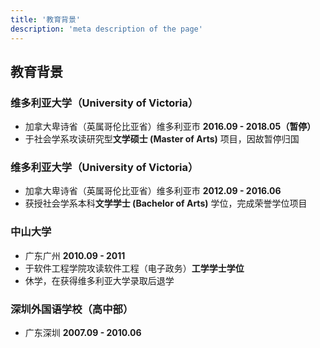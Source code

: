 ```yaml
---
title: '教育背景'
description: 'meta description of the page'
---
```


## 教育背景

### 维多利亚大学（University of Victoria）
- 加拿大卑诗省（英属哥伦比亚省）维多利亚市 **2016.09 - 2018.05（暂停）**
- 于社会学系攻读研究型**文学硕士 (Master of Arts)** 项目，因故暂停归国

### 维多利亚大学（University of Victoria）
- 加拿大卑诗省（英属哥伦比亚省）维多利亚市 **2012.09 - 2016.06**
- 获授社会学系本科**文学学士 (Bachelor of Arts)** 学位，完成荣誉学位项目

### 中山大学
- 广东广州 **2010.09 - 2011**
- 于软件工程学院攻读软件工程（电子政务）**工学学士学位**
- 休学，在获得维多利亚大学录取后退学


### 深圳外国语学校（高中部）
- 广东深圳 **2007.09 - 2010.06**